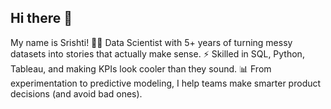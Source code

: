 ## Hi there 👋

My name is Srishti!
👩‍💻 Data Scientist with 5+ years of turning messy datasets into stories that actually make sense.
⚡ Skilled in SQL, Python, Tableau, and making KPIs look cooler than they sound.
📊 From experimentation to predictive modeling, I help teams make smarter product decisions (and avoid bad ones).


<!--
**srishtijaju19/srishtijaju19** is a ✨ _special_ ✨ repository because its `README.md` (this file) appears on your GitHub profile.

Here are some ideas to get you started:

- 🔭 I’m currently working on ...
- 🌱 I’m currently learning ...
- 👯 I’m looking to collaborate on ...
- 🤔 I’m looking for help with ...
- 💬 Ask me about ...
- 📫 How to reach me: ...
- 😄 Pronouns: ...
- ⚡ Fun fact: ...
-->
